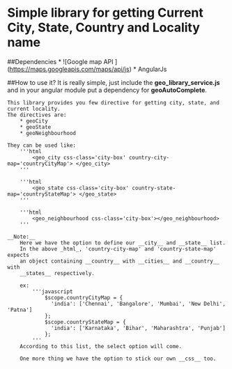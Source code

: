 # Simple library for getting Current City, State, Country and Locality name

##Dependencies
	* ![Google map API ] (https://maps.googleapis.com/maps/api/js)
	* AngularJs

##How to use it?
	It is really simple, just include the **geo\_library\_service.js** and 
	in your angular module put a dependency for **geoAutoComplete**.

	This library provides you few directive for getting city, state, and current locality.
	The directives are:
		* geoCity
		* geoState
		* geoNeighbourhood
	
	They can be used like:
		'''html
			<geo_city css-class='city-box' country-city-map='countryCityMap'> </geo_city>
		'''

		'''html
			<geo_state css-class='city-box' country-state-map='countryStateMap'> </geo_state>
		'''

		'''html
			<geo_neighbourhood css-class='city-box'></geo_neighbourhood>
		'''

	__Note:__
		Here we have the option to define our __city__ and __state__ list.
		In the above _html_, 'country-city-map' and 'country-state-map' expects 
		an object containing __country__ with __cities__ and __country__ with 
		__states__ respectively.

		ex:
			'''javascript
				$scope.countryCityMap = {
				  'india': ['Chennai', 'Bangalore', 'Mumbai', 'New Delhi', 'Patna']
				};
				$scope.countryStateMap = {
				  'india': ['Karnataka', 'Bihar', 'Maharashtra', 'Punjab']
				};
			'''
		According to this list, the select option will come.

		One more thing we have the option to stick our own __css__ too.

